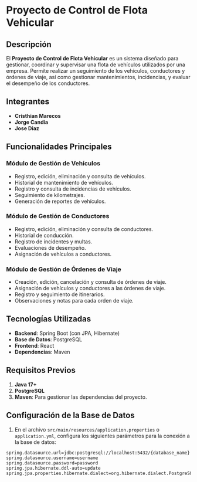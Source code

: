 # Proyecto de Control de Flota Vehicular

## Descripción
El **Proyecto de Control de Flota Vehicular** es un sistema diseñado para gestionar, coordinar y supervisar una flota de vehículos utilizados por una empresa. Permite realizar un seguimiento de los vehículos, conductores y órdenes de viaje, así como gestionar mantenimientos, incidencias, y evaluar el desempeño de los conductores.

## Integrantes
- **Cristhian Marecos**
- **Jorge Candia**
- **Jose Diaz**

## Funcionalidades Principales

### Módulo de Gestión de Vehículos
- Registro, edición, eliminación y consulta de vehículos.
- Historial de mantenimiento de vehículos.
- Registro y consulta de incidencias de vehículos.
- Seguimiento de kilometrajes.
- Generación de reportes de vehículos.

### Módulo de Gestión de Conductores
- Registro, edición, eliminación y consulta de conductores.
- Historial de conducción.
- Registro de incidentes y multas.
- Evaluaciones de desempeño.
- Asignación de vehículos a conductores.

### Módulo de Gestión de Órdenes de Viaje
- Creación, edición, cancelación y consulta de órdenes de viaje.
- Asignación de vehículos y conductores a las órdenes de viaje.
- Registro y seguimiento de itinerarios.
- Observaciones y notas para cada orden de viaje.

## Tecnologías Utilizadas
- **Backend**: Spring Boot (con JPA, Hibernate)
- **Base de Datos**: PostgreSQL
- **Frontend**: React
- **Dependencias**: Maven

## Requisitos Previos

1. **Java 17+**
2. **PostgreSQL**
3. **Maven**: Para gestionar las dependencias del proyecto.

## Configuración de la Base de Datos

1. En el archivo `src/main/resources/application.properties` o `application.yml`, configura los siguientes parámetros para la conexión a la base de datos:

```properties
spring.datasource.url=jdbc:postgresql://localhost:5432/{database_name}
spring.datasource.username=username
spring.datasource.password=password
spring.jpa.hibernate.ddl-auto=update
spring.jpa.properties.hibernate.dialect=org.hibernate.dialect.PostgreSQLDialect
